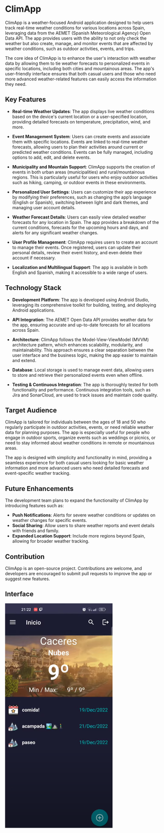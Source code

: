 # ClimApp

ClimApp is a weather-focused Android application designed to help users track real-time weather conditions for various locations across Spain, leveraging data from the AEMET (Spanish Meteorological Agency) Open Data API. The app provides users with the ability to not only check the weather but also create, manage, and monitor events that are affected by weather conditions, such as outdoor activities, events, and trips.

The core idea of ClimApp is to enhance the user's interaction with weather data by allowing them to tie weather forecasts to personalized events in specific locations, including both cities and mountainous areas. The app's user-friendly interface ensures that both casual users and those who need more advanced weather-related features can easily access the information they need.

## Key Features

- **Real-time Weather Updates**: The app displays live weather conditions based on the device's current location or a user-specified location, providing detailed forecasts on temperature, precipitation, wind, and more.
  
- **Event Management System**: Users can create events and associate them with specific locations. Events are linked to real-time weather forecasts, allowing users to plan their activities around current or predicted weather conditions. Events can be fully managed, including options to add, edit, and delete events.

- **Municipality and Mountain Support**: ClimApp supports the creation of events in both urban areas (municipalities) and rural/mountainous regions. This is particularly useful for users who enjoy outdoor activities such as hiking, camping, or outdoor events in these environments.

- **Personalized User Settings**: Users can customize their app experience by modifying their preferences, such as changing the app’s language (English or Spanish), switching between light and dark themes, and managing user account details.

- **Weather Forecast Details**: Users can easily view detailed weather forecasts for any location in Spain. The app provides a breakdown of the current conditions, forecasts for the upcoming hours and days, and alerts for any significant weather changes.

- **User Profile Management**: ClimApp requires users to create an account to manage their events. Once registered, users can update their personal details, review their event history, and even delete their account if necessary.

- **Localization and Multilingual Support**: The app is available in both English and Spanish, making it accessible to a wide range of users.

## Technology Stack

- **Development Platform**: The app is developed using Android Studio, leveraging its comprehensive toolkit for building, testing, and deploying Android applications.
  
- **API Integration**: The AEMET Open Data API provides weather data for the app, ensuring accurate and up-to-date forecasts for all locations across Spain.

- **Architecture**: ClimApp follows the Model-View-ViewModel (MVVM) architecture pattern, which enhances scalability, modularity, and maintainability. This approach ensures a clear separation between the user interface and the business logic, making the app easier to maintain and extend.

- **Database**: Local storage is used to manage event data, allowing users to store and retrieve their personalized events even when offline.

- **Testing & Continuous Integration**: The app is thoroughly tested for both functionality and performance. Continuous integration tools, such as Jira and SonarCloud, are used to track issues and maintain code quality.

## Target Audience

ClimApp is tailored for individuals between the ages of 18 and 50 who regularly participate in outdoor activities, events, or need reliable weather data for planning purposes. The app is especially useful for people who engage in outdoor sports, organize events such as weddings or picnics, or need to stay informed about weather conditions in remote or mountainous areas.

The app is designed with simplicity and functionality in mind, providing a seamless experience for both casual users looking for basic weather information and more advanced users who need detailed forecasts and event-specific weather tracking.

## Future Enhancements

The development team plans to expand the functionality of ClimApp by introducing features such as:
- **Push Notifications**: Alerts for severe weather conditions or updates on weather changes for specific events.
- **Social Sharing**: Allow users to share weather reports and event details with friends and family.
- **Expanded Location Support**: Include more regions beyond Spain, allowing for broader weather tracking.

## Contribution

ClimApp is an open-source project. Contributions are welcome, and developers are encouraged to submit pull requests to improve the app or suggest new features.

## Interface
![Screenshot of the application](images/img1_android.png)
